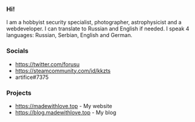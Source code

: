 ### Hi!

I am a hobbyist security specialist, photographer, astrophysicist and a webdeveloper.
I can translate to Russian and English if needed.
I speak 4 languages: Russian, Serbian, English and German.

### Socials

* https://twitter.com/forusu
* https://steamcommunity.com/id/kkzts
* artifice#7375

### Projects

* https://madewithlove.top - My website
* https://blog.madewithlove.top - My blog
